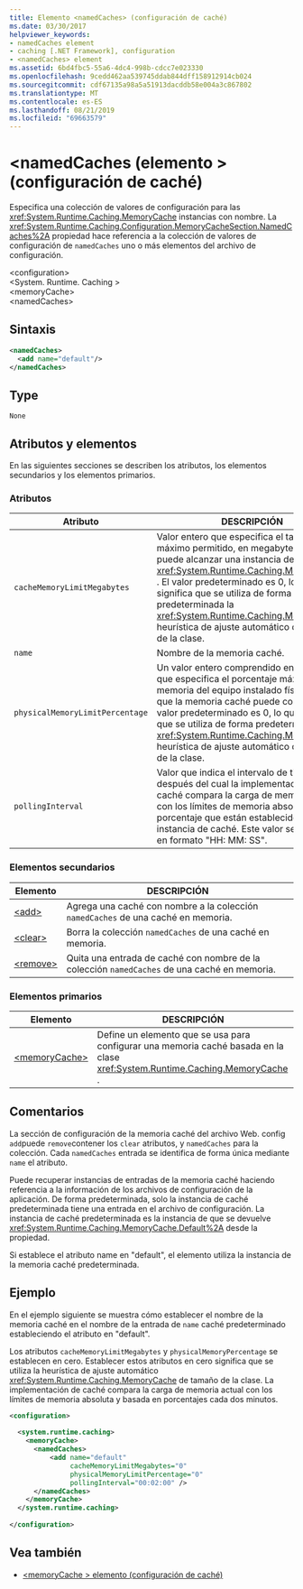 ```yaml
---
title: Elemento <namedCaches> (configuración de caché)
ms.date: 03/30/2017
helpviewer_keywords:
- namedCaches element
- caching [.NET Framework], configuration
- <namedCaches> element
ms.assetid: 6bd4fbc5-55a6-4dc4-998b-cdcc7e023330
ms.openlocfilehash: 9cedd462aa539745ddab844dff158912914cb024
ms.sourcegitcommit: cdf67135a98a5a51913dacddb58e004a3c867802
ms.translationtype: MT
ms.contentlocale: es-ES
ms.lasthandoff: 08/21/2019
ms.locfileid: "69663579"
---
```

# <a name="namedcaches-element-cache-settings"></a>\<namedCaches (elemento > (configuración de caché)
Especifica una colección de valores de configuración para las <xref:System.Runtime.Caching.MemoryCache> instancias con nombre. La <xref:System.Runtime.Caching.Configuration.MemoryCacheSection.NamedCaches%2A> propiedad hace referencia a la colección de valores de configuración de `namedCaches` uno o más elementos del archivo de configuración.  
  
 \<configuration>  
\<System. Runtime. Caching >  
\<memoryCache>  
\<namedCaches>  
  
## <a name="syntax"></a>Sintaxis  
  
```xml  
<namedCaches>  
  <add name="default"/>   
</namedCaches>  
```  
  
## <a name="type"></a>Type  
 `None`  
  
## <a name="attributes-and-elements"></a>Atributos y elementos  
 En las siguientes secciones se describen los atributos, los elementos secundarios y los elementos primarios.  
  
### <a name="attributes"></a>Atributos  
  
|Atributo|DESCRIPCIÓN|  
|---------------|-----------------|  
|`cacheMemoryLimitMegabytes`|Valor entero que especifica el tamaño máximo permitido, en megabytes, que puede alcanzar una instancia de un <xref:System.Runtime.Caching.MemoryCache> . El valor predeterminado es 0, lo que significa que se utiliza de forma predeterminada la <xref:System.Runtime.Caching.MemoryCache> heurística de ajuste automático de tamaño de la clase.|  
|`name`|Nombre de la memoria caché.|  
|`physicalMemoryLimitPercentage`|Un valor entero comprendido entre 0 y 100 que especifica el porcentaje máximo de memoria del equipo instalado físicamente que la memoria caché puede consumir. El valor predeterminado es 0, lo que significa que se utiliza de forma predeterminada la <xref:System.Runtime.Caching.MemoryCache> heurística de ajuste automático de tamaño de la clase.|  
|`pollingInterval`|Valor que indica el intervalo de tiempo después del cual la implementación de caché compara la carga de memoria actual con los límites de memoria absoluto y de porcentaje que están establecidos para la instancia de caché. Este valor se especifica en formato "HH: MM: SS".|  
  
### <a name="child-elements"></a>Elementos secundarios  
  
|Elemento|DESCRIPCIÓN|  
|-------------|-----------------|  
|[\<add>](add-element-for-namedcaches.md)|Agrega una caché con nombre a la colección `namedCaches` de una caché en memoria.|  
|[\<clear>](clear-element-for-namedcaches.md)|Borra la colección `namedCaches` de una caché en memoria.|  
|[\<remove>](remove-element-for-namedcaches.md)|Quita una entrada de caché con nombre de la colección `namedCaches` de una caché en memoria.|  
  
### <a name="parent-elements"></a>Elementos primarios  
  
|Elemento|DESCRIPCIÓN|  
|-------------|-----------------|  
|[\<memoryCache>](memorycache-element-cache-settings.md)|Define un elemento que se usa para configurar una memoria caché basada en la clase <xref:System.Runtime.Caching.MemoryCache> .|  
  
## <a name="remarks"></a>Comentarios  
 La sección de configuración de la memoria caché del archivo Web. config `add`puede `remove`contener los `clear` atributos, y `namedCaches` para la colección. Cada `namedCaches` entrada se identifica de forma única mediante `name` el atributo.  
  
 Puede recuperar instancias de entradas de la memoria caché haciendo referencia a la información de los archivos de configuración de la aplicación. De forma predeterminada, solo la instancia de caché predeterminada tiene una entrada en el archivo de configuración. La instancia de caché predeterminada es la instancia de que se devuelve <xref:System.Runtime.Caching.MemoryCache.Default%2A> desde la propiedad.  
  
 Si establece el atributo name en "default", el elemento utiliza la instancia de la memoria caché predeterminada.  
  
## <a name="example"></a>Ejemplo  
 En el ejemplo siguiente se muestra cómo establecer el nombre de la memoria caché en el nombre de la entrada de `name` caché predeterminado estableciendo el atributo en "default".  
  
 Los atributos `cacheMemoryLimitMegabytes` y `physicalMemoryPercentage` se establecen en cero. Establecer estos atributos en cero significa que se utiliza la heurística de ajuste automático <xref:System.Runtime.Caching.MemoryCache> de tamaño de la clase. La implementación de caché compara la carga de memoria actual con los límites de memoria absoluta y basada en porcentajes cada dos minutos.  
  
```xml  
<configuration>  
  
  <system.runtime.caching>  
    <memoryCache>  
      <namedCaches>  
          <add name="default"   
               cacheMemoryLimitMegabytes="0"   
               physicalMemoryLimitPercentage="0"  
               pollingInterval="00:02:00" />  
      </namedCaches>  
    </memoryCache>  
  </system.runtime.caching>  
  
</configuration>  
```  
  
## <a name="see-also"></a>Vea también

- [\<memoryCache > elemento (configuración de caché)](memorycache-element-cache-settings.md)
